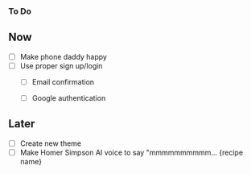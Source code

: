 ### To Do

## Now

- [ ] Make phone daddy happy
- [ ] Use proper sign up/login
    - [ ] Email confirmation
    - [ ] Google authentication


## Later

- [ ] Create new theme
- [ ] Make Homer Simpson AI voice to say "mmmmmmmmmm... {recipe name}